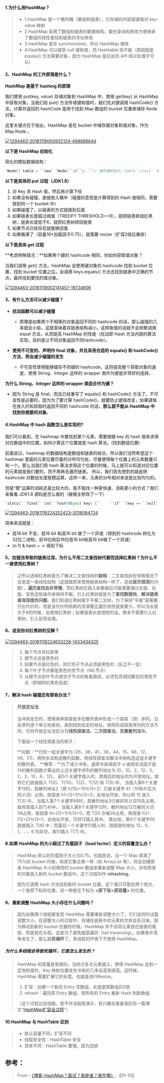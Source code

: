 #### 1.为什么用HashMap？

> - 1.HashMap 是一个散列桶（数组和链表），它存储的内容是键值对 key-value 映射
> - 2.HashMap 采用了数组和链表的数据结构，能在查询和修改方便继承了数组的线性查找和链表的寻址修改
> - 3.HashMap 是非 synchronized，所以 HashMap 很快
> - 4.HashMap 可以接受 null 键和值，而 Hashtable 则不能（原因就是 equlas() 方法需要对象，因为 HashMap 是后出的 API 经过处理才可以）

#### 2、HashMap 的工作原理是什么？

**HashMap 是基于 hashing 的原理**

我们使用 put(key, value) 存储对象到 HashMap 中，使用 get(key) 从 HashMap 中获取对象。当我们给 put() 方法传递键和值时，我们先对键调用 hashCode() 方法，计算并返回的 hashCode 是用于找到 Map 数组的 bucket 位置来储存 Node 对象。

这里关键点在于指出，HashMap 是在 bucket 中储存键对象和值对象，作为Map.Node 。

[![1294463-20181119000932124-498988644](assets/eeae778630faa2239fad75b90bd6123c.png)](http://www.importnew.com/31278.html/1294463-20181119000932124-498988644)

**以下是 HashMap 初始化**

简化的模拟数据结构：

```java
`Node[] table = ``new` `Node[``16``]; ``// 散列桶初始化，table``class` `Node {``    ``hash; ``//hash值``    ``key; ``//键``    ``value; ``//值``    ``node next; ``//用于指向链表的下一层（产生冲突，用拉链法）``}`
```

**以下是具体的 put 过程（JDK1.8）**

1. 对 Key 求 Hash 值，然后再计算下标
2. 如果没有碰撞，直接放入桶中（碰撞的意思是计算得到的 Hash 值相同，需要放到同一个 bucket 中）
3. 如果碰撞了，以链表的方式链接到后面
4. 如果链表长度超过阀值（TREEIFY THRESHOLD==8），就把链表转成红黑树，链表长度低于6，就把红黑树转回链表
5. 如果节点已经存在就替换旧值
6. 如果桶满了（容量16*加载因子0.75），就需要 resize（扩容2倍后重排）

**以下是具体 get 过程**

**考虑特殊情况：**如果两个键的 hashcode 相同，你如何获取值对象？

当我们调用 get() 方法，HashMap 会使用键对象的 hashcode 找到 bucket 位置，找到 bucket 位置之后，会调用 keys.equals() 方法去找到链表中正确的节点，最终找到要找的值对象。

[![1294463-20181119002141457-19724606](assets/c3b34af2d13802399d5e61bb5b8cb87b.png)](http://www.importnew.com/31278.html/1294463-20181119002141457-19724606)

#### 3、有什么方法可以减少碰撞？

- **扰动函数可以减少碰撞**
  - 原理是如果两个不相等的对象返回不同的 hashcode 的话，那么碰撞的几率就会小些。这就意味着存链表结构减小，这样取值的话就不会频繁调用 equal 方法，从而提高 HashMap 的性能（扰动即 Hash 方法内部的算法实现，目的是让不同对象返回不同hashcode）。

- **使用不可变的、声明作 final 对象，并且采用合适的 equals() 和 hashCode() 方法，将会减少碰撞的发生**
  - 不可变性使得能够缓存不同键的 hashcode，这将提高整个获取对象的速度，使用 String、Integer 这样的 wrapper 类作为键是非常好的选择。

**为什么 String、Integer 这样的 wrapper 类适合作为键？**

- 因为 String 是 final，而且已经重写了 equals() 和 hashCode() 方法了。不可变性是必要的，因为为了要计算 hashCode()，就要防止键值改变，如果键值在放入时和获取时返回不同的 hashcode 的话，**那么就不能从 HashMap 中找到你想要的对象**。

#### 4.HashMap 中 hash 函数怎么是实现的?

我们可以看到，在 hashmap 中要找到某个元素，需要根据 key 的 hash 值来求得对应数组中的位置。如何计算这个位置就是 hash 算法。(找到数组位置)

前面说过，hashmap 的数据结构是数组和链表的结合，所以我们当然希望这个 hashmap 里面的元素位置尽量的分布均匀些，尽量使得每个位置上的元素数量只有一个。那么当我们用 hash 算法求得这个位置的时候，马上就可以知道对应位置的元素就是我们要的，而不用再去遍历链表。 所以，我们首先想到的就是把 hashcode 对数组长度取模运算。这样一来，元素的分布相对来说是比较均匀的。

但是“模”运算的消耗还是比较大的，能不能找一种更快速、消耗更小的方式？我们来看看 JDK1.8 源码是怎么做的（被楼主修饰了一下）

```java
`static` `final` `int` `hash(Object key) {``    ``if` `(key == ``null``){``        ``return` `0``;``    ``}``    ``int` `h;``    ``h = key.hashCode()；返回散列值也就是hashcode``    ``// ^ ：按位异或``    ``// >>>:无符号右移，忽略符号位，空位都以0补齐``    ``//其中n是数组的长度，即Map的数组部分初始化长度``    ``return` `(n-``1``)&(h ^ (h >>> ``16``));``}`
```

[![1294463-20181119224252423-2018084724](assets/fb98d75b501aafb9109ce705a3118cae.png)](http://www.importnew.com/31278.html/1294463-20181119224252423-2018084724)

简单来说就是：

- 高16 bit 不变，低16 bit 和高16 bit 做了一个异或（得到的 hashcode 转化为32位二进制，前16位和后16位低16 bit和高16 bit做了一个异或）
- (n·1) & hash = -> 得到下标

#### 5、拉链法导致的链表过深，为什么不用二叉查找树代替而选择红黑树？为什么不一直使用红黑树？

>  之所以选择红黑树是为了解决二叉查找树的**缺陷**：二叉查找树在特殊情况下会变成一条线性结构（这就跟原来使用链表结构一样了，造成**层次很深**的问题），**遍历查找会非常慢**。而红黑树在插入新数据后可能需要通过左旋、右旋、变色这些操作来保持平衡。引入红黑树就是为了**查找数据快**，**解决链表查询深度的问题**。我们知道红黑树属于平衡二叉树，为了保持“平衡”是需要付出代价的，但是该代价所损耗的资源要比遍历线性链表要少。所以当长度大于8的时候，会使用红黑树；如果链表长度很短的话，根本不需要引入红黑树，引入反而会慢。

#### 6、说说你对红黑树的见解？

[![1294463-20181119224633228-1433434325](assets/cf94bb29c4b3cdb330ea4b57a6317187-300x216.png)](http://www.importnew.com/31278.html/1294463-20181119224633228-1433434325)

> 1. 每个节点非红即黑
> 2. 根节点总是黑色的
> 3. 如果节点是红色的，则它的子节点必须是黑色的（反之不一定）
> 4. 每个叶子节点都是黑色的空节点（NIL节点）
> 5. 从根节点到叶节点或空子节点的每条路径，必须包含相同数目的黑色节点（即相同的黑色高度）

#### 7、解决 hash 碰撞还有那些办法？

> #### 开放定址法
>
> 当冲突发生时，使用某种探查技术在散列表中形成一个探查（测）序列。沿此序列逐个单元地查找，直到找到给定的地址。按照形成探查序列的方法不同，可将开放定址法区分为**线性探查法、二次探查法、双重散列法**等。
>
> 下面给一个线性探查法的例子：
>
> **问题：**已知一组关键字为 (26，36，41，38，44，15，68，12，06，51)，用除余法构造散列函数，用线性探查法解决冲突构造这组关键字的散列表。
> **解答：**为了减少冲突，通常令装填因子 α 由除余法因子是13的散列函数计算出的上述关键字序列的散列地址为 (0，10，2，12，5，2，3，12，6，12)。
> 前5个关键字插入时，其相应的地址均为开放地址，故将它们直接插入 T[0]、T[10)、T[2]、T[12] 和 T[5] 中。
> 当插入第6个关键字15时，其散列地址2（即 h(15)=15％13=2）已被关键字 41（15和41互为同义词）占用。故探查 h1=(2+1)％13=3，此地址开放，所以将 15 放入 T[3] 中。
> 当插入第7个关键字68时，其散列地址3已被非同义词15先占用，故将其插入到T[4]中。
> 当插入第8个关键字12时，散列地址12已被同义词38占用，故探查 hl=(12+1)％13=0，而 T[0] 亦被26占用，再探查 h2=(12+2)％13=1，此地址开放，可将12插入其中。
> 类似地，第9个关键字06直接插入 T[6] 中；而最后一个关键字51插人时，因探查的地址 12，0，1，…，6 均非空，故51插入 T[7] 中。

#### 8.如果 HashMap 的大小超过了负载因子（load factor）定义的容量怎么办？

> HashMap 默认的负载因子大小为0.75。也就是说，当一个 Map 填满了75%的 bucket 时候，和其它集合类一样（如 ArrayList 等），将会创建原来 HashMap 大小的两倍的 bucket 数组来重新调整 Map 大小，并将原来的对象放入新的 bucket 数组中。这个过程叫作 **rehashing**。
>
> 因为它调用 hash 方法找到新的 bucket 位置。这个值只可能在两个地方，一个是原下标的位置，另一种是在下标为 **<原下标+原容量>** 的位置。

#### 9、重新调整 HashMap 大小存在什么问题吗？

> 因为如果两个线程都发现 HashMap 需要重新调整大小了，它们会同时试着调整大小。在调整大小的过程中，存储在链表中的元素的次序会反过来。因为移动到新的 bucket 位置的时候，HashMap 并不会将元素放在链表的尾部，而是放在头部。这是为了避免尾部遍历（tail traversing）。如果条件竞争发生了，那么就**死循环**了。多线程的环境下不使用 HashMap。

##### 为什么多线程会导致死循环，它是怎么发生的？

> HashMap 的容量是有限的。当经过多次元素插入，使得 HashMap 达到一定饱和度时，Key 映射位置发生冲突的几率会逐渐提高。这时候， HashMap 需要扩展它的长度，也就是进行Resize。
>
> 1. 扩容：创建一个新的 Entry 空数组，长度是原数组的2倍
> 2. rehash：遍历原 Entry 数组，把所有的 Entry 重新 Hash 到新数组
>
> （这个过程比较烧脑，暂不作流程图演示，有兴趣去看看我的另一篇博文“[HashMap扩容全过程](https://www.cnblogs.com/zhuoqingsen/p/8577646.html)”）

#### 10.HashMap 与 HashTable 区别

> - 默认容量不同，扩容不同
> - 线程安全性：HashTable 安全
> - 效率不同：HashTable 要慢，因为加锁

## 参考：

> From：[《博客-HashMap？面试？我是谁？我在哪》](http://www.importnew.com/31278.html)-【01-10】



